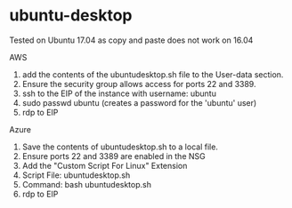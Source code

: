 # ubuntu-desktop

Tested on Ubuntu 17.04 as copy and paste does not work on 16.04

AWS 
1. add the contents of the ubuntudesktop.sh file to the User-data section.
2.  Ensure the security group allows access for ports 22 and 3389.
3. ssh to the EIP of the instance with username: ubuntu
4. sudo passwd ubuntu  (creates a password for the 'ubuntu' user)
5. rdp to EIP


Azure
1. Save the contents of ubuntudesktop.sh to a local file.
2. Ensure ports 22 and 3389 are enabled in the NSG
3. Add the "Custom Script For Linux" Extension
4. Script File: ubuntudesktop.sh
5. Command: bash ubuntudesktop.sh
6. rdp to EIP


